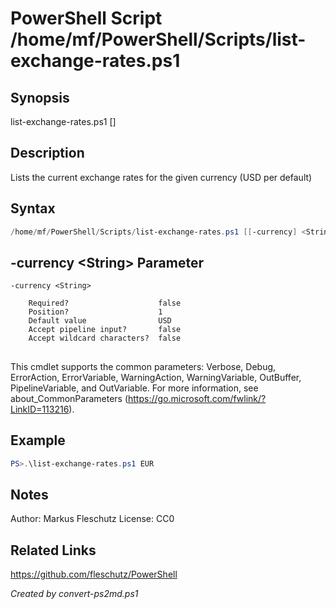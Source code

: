 # PowerShell Script /home/mf/PowerShell/Scripts/list-exchange-rates.ps1

## Synopsis
list-exchange-rates.ps1 [<currency>]

## Description
Lists the current exchange rates for the given currency (USD per default)

## Syntax
```powershell
/home/mf/PowerShell/Scripts/list-exchange-rates.ps1 [[-currency] <String>] [<CommonParameters>]
```

## -currency &lt;String&gt; Parameter

```
-currency <String>
    
    Required?                    false
    Position?                    1
    Default value                USD
    Accept pipeline input?       false
    Accept wildcard characters?  false
```
## <CommonParameters>
This cmdlet supports the common parameters: Verbose, Debug, ErrorAction, ErrorVariable, WarningAction, WarningVariable, OutBuffer, PipelineVariable, and OutVariable. For more information, see about_CommonParameters (https://go.microsoft.com/fwlink/?LinkID=113216).

## Example
```powershell
PS>.\list-exchange-rates.ps1 EUR
```


## Notes
Author:  Markus Fleschutz
License: CC0

## Related Links
https://github.com/fleschutz/PowerShell

*Created by convert-ps2md.ps1*
